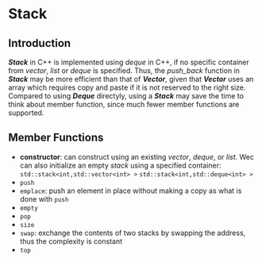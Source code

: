 # Stack

## Introduction

***Stack*** in C++ is implemented using *deque* in C++, if no specific container from *vector*, *list* or *deque* is specified. Thus, the *push_back* function in ***Stack*** may be more efficient than that of ***Vector***, given that ***Vector*** uses an array which requires copy and paste if it is not reserved to the right size. Compared to using ***Deque*** directyly, using a ***Stack*** may save the time to think about member function, since much fewer member functions are supported.



## Member Functions

- **constructor**: can construct using an existing *vector*, *deque*, or *list*. Wec can also initialize an empty *stack* using a specified container:
  `std::stack<int,std::vector<int> >`
  `std::stack<int,std::deque<int> >`
- `push`
- `emplace`: push an element in place without making a copy as what is done with `push`
- `empty`
- `pop`
- `size`
- `swap`: exchange the contents of two stacks by swapping the address, thus the complexity is constant
- `top`